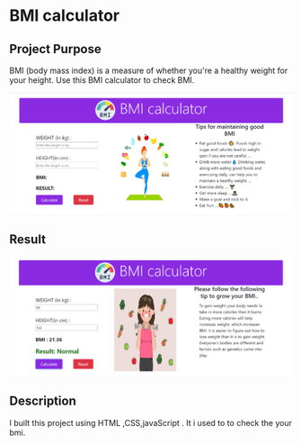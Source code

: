 # BMI calculator

##  Project Purpose

BMI (body mass index) is a measure of whether you're a healthy weight for your height. Use this BMI calculator to check BMI.

![output](./images/projectbmi.png)

## Result 

![result](./images/result1.png)

## Description 

I built this project using HTML ,CSS,javaScript . It i used to to check the your bmi.



